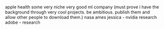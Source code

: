 apple health 
some very niche very good ml company (must prove i have the background through very cool projects. be ambitious. publish them and allow other people to download them.)
nasa ames
jessica - nvidia research
adobe - research